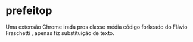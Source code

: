 # prefeitop
Uma extensão Chrome irada pros classe média
código forkeado do Flávio Fraschetti , apenas fiz substituição de texto.
